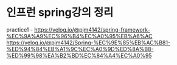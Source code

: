 # 인프런 spring강의 정리
practice1 - https://velog.io/@pjm4142/spring-framework-%EC%9A%A9%EC%96%B4%EC%A0%95%EB%A6%AC
            https://velog.io/@pjm4142/Spring-%EC%9E%85%EB%AC%B81-%ED%94%84%EB%A1%9C%EC%A0%9D%ED%8A%B8-%ED%99%98%EA%B2%BD%EC%84%A4%EC%A0%95
